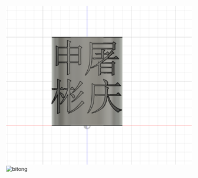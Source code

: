 ![](bitong.png)![bitong](https://user-images.githubusercontent.com/82360354/114507725-1fdb6000-9c66-11eb-9f20-e6577ce89dc2.png)
